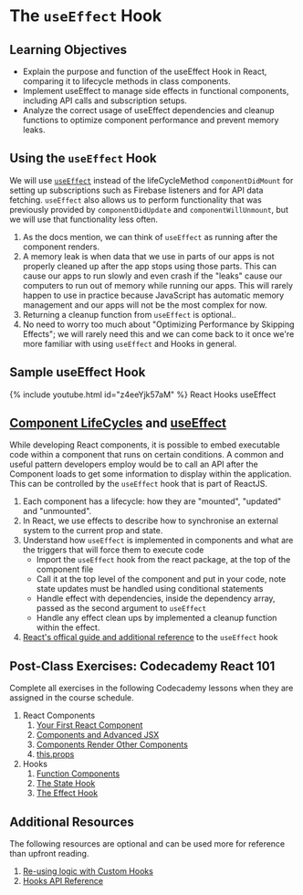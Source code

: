 # The `useEffect` Hook

## Learning Objectives

- Explain the purpose and function of the useEffect Hook in React, comparing it to lifecycle methods in class components.
- Implement useEffect to manage side effects in functional components, including API calls and subscription setups.
- Analyze the correct usage of useEffect dependencies and cleanup functions to optimize component performance and prevent memory leaks.

## Using the `useEffect` Hook

We will use <a href="https://react.dev/reference/react/useEffect">`useEffect`</a> instead of the lifeCycleMethod `componentDidMount` for setting up subscriptions such as Firebase listeners and for API data fetching. `useEffect` also allows us to perform functionality that was previously provided by `componentDidUpdate` and `componentWillUnmount`, but we will use that functionality less often.

1. As the docs mention, we can think of `useEffect` as running after the component renders.
2. A memory leak is when data that we use in parts of our apps is not properly cleaned up after the app stops using those parts. This can cause our apps to run slowly and even crash if the "leaks" cause our computers to run out of memory while running our apps. This will rarely happen to use in practice because JavaScript has automatic memory management and our apps will not be the most complex for now.
3. Returning a cleanup function from `useEffect` is optional..
4. No need to worry too much about "Optimizing Performance by Skipping Effects"; we will rarely need this and we can come back to it once we're more familiar with using `useEffect` and Hooks in general.

## Sample useEffect Hook

{% include youtube.html id="z4eeYjk57aM" %}
React Hooks useEffect

## <a href="https://react.dev/learn/lifecycle-of-reactive-effects" target="_blank">Component LifeCycles</a> and <a href="https://react.dev/learn/synchronizing-with-effects#how-to-write-an-effect" target="_blank">useEffect</a>

While developing React components, it is possible to embed executable code within a component that runs on certain conditions. A common and useful pattern developers employ would be to call an API after the Component loads to get some information to display within the application. This can be controlled by the `useEffect` hook that is part of ReactJS.

1. Each component has a lifecycle: how they are "mounted", "updated" and "unmounted".
2. In React, we use effects to describe how to synchronise an external system to the current prop and state.
3. Understand how `useEffect` is implemented in components and what are the triggers that will force them to execute code
   - Import the `useEffect` hook from the react package, at the top of the component file
   - Call it at the top level of the component and put in your code, note state updates must be handled using conditional statements
   - Handle effect with dependencies, inside the dependency array, passed as the second argument to `useEffect`
   - Handle any effect clean ups by implemented a cleanup function within the effect.
4. <a href="https://react.dev/reference/react/useEffect" target="_blank">React's offical guide and additional reference</a> to the `useEffect` hook

## Post-Class Exercises: Codecademy React 101

Complete all exercises in the following Codecademy lessons when they are assigned in the course schedule.

1. React Components
   1. <a href="https://www.codecademy.com/courses/react-101/lessons/your-first-react-component/exercises/hello-world-component" target="_blank">Your First React Component</a>
   2. <a href="https://www.codecademy.com/courses/react-101/lessons/react-components-advanced-jsx/exercises/render-multiline-jsx" target="_blank">Components and Advanced JSX</a>
   3. <a href="https://www.codecademy.com/courses/react-101/lessons/components-render-each-other/exercises/components-interacting-intro" target="_blank">Components Render Other Components</a>
   4. <a href="https://www.codecademy.com/courses/react-101/lessons/this-props/exercises/this-props-intro" target="_blank">this.props</a>
2. Hooks
   1. <a href="https://www.codecademy.com/courses/react-101/lessons/stateless-functional-components/exercises/stateless-functional-component-intro" target="_blank">Function Components</a>
   2. <a href="https://www.codecademy.com/courses/react-101/lessons/the-state-hook" target="_blank">The State Hook</a>
   3. <a href="https://www.codecademy.com/courses/react-101/lessons/the-effect-hook/exercises/function-component-effects" target="_blank">The Effect Hook</a>

## Additional Resources

The following resources are optional and can be used more for reference than upfront reading.

1. <a href="https://react.dev/learn/reusing-logic-with-custom-hooks" target="_blank">Re-using logic with Custom Hooks</a>
2. <a href="https://react.dev/reference/react" target="_blank">Hooks API Reference</a>